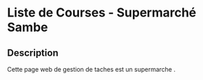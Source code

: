 # Liste de Courses - Supermarché Sambe

## Description

Cette page web de gestion de taches est un supermarche .